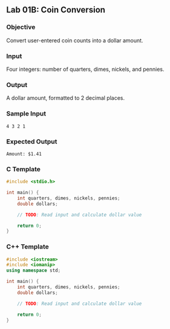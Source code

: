 ## Lab 01B: Coin Conversion

### Objective

Convert user-entered coin counts into a dollar amount.

### Input

Four integers: number of quarters, dimes, nickels, and pennies.

### Output

A dollar amount, formatted to 2 decimal places.

### Sample Input

```
4 3 2 1
```

### Expected Output

```
Amount: $1.41
```

### C Template

```c
#include <stdio.h>

int main() {
    int quarters, dimes, nickels, pennies;
    double dollars;

    // TODO: Read input and calculate dollar value

    return 0;
}
```

### C++ Template

```cpp
#include <iostream>
#include <iomanip>
using namespace std;

int main() {
    int quarters, dimes, nickels, pennies;
    double dollars;

    // TODO: Read input and calculate dollar value

    return 0;
}
```

